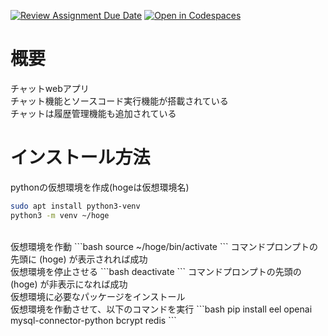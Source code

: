 [![Review Assignment Due Date](https://classroom.github.com/assets/deadline-readme-button-22041afd0340ce965d47ae6ef1cefeee28c7c493a6346c4f15d667ab976d596c.svg)](https://classroom.github.com/a/Fw6BNX-f)
[![Open in Codespaces](https://classroom.github.com/assets/launch-codespace-2972f46106e565e64193e422d61a12cf1da4916b45550586e14ef0a7c637dd04.svg)](https://classroom.github.com/open-in-codespaces?assignment_repo_id=17388676)

# 概要
チャットwebアプリ <br>
チャット機能とソースコード実行機能が搭載されている <br>
チャットは履歴管理機能も追加されている <br>

# インストール方法
pythonの仮想環境を作成(hogeは仮想環境名)
```bash
sudo apt install python3-venv
python3 -m venv ~/hoge
```
<br>
仮想環境を作動
```bash
source ~/hoge/bin/activate
```
コマンドプロンプトの先頭に (hoge) が表示されれば成功
<br>
仮想環境を停止させる
```bash
deactivate
```
コマンドプロンプトの先頭の (hoge) が非表示になれば成功
<br>
仮想環境に必要なパッケージをインストール<br>
仮想環境を作動させて、以下のコマンドを実行
```bash
pip install eel openai mysql-connector-python bcrypt redis
```
